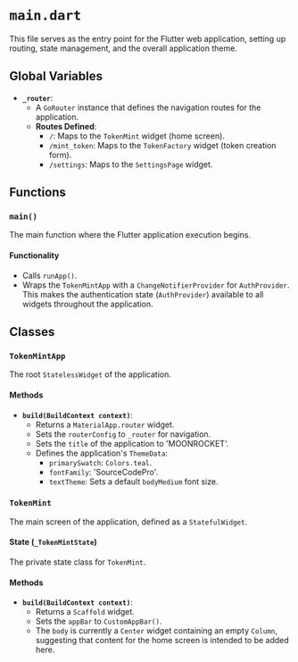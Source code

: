 # `main.dart`

This file serves as the entry point for the Flutter web application, setting up routing, state management, and the overall application theme.

## Global Variables

* **`_router`**:
    * A `GoRouter` instance that defines the navigation routes for the application.
    * **Routes Defined**:
        * `/`: Maps to the `TokenMint` widget (home screen).
        * `/mint_token`: Maps to the `TokenFactory` widget (token creation form).
        * `/settings`: Maps to the `SettingsPage` widget.

## Functions

### `main()`

The main function where the Flutter application execution begins.

#### Functionality

* Calls `runApp()`.
* Wraps the `TokenMintApp` with a `ChangeNotifierProvider` for `AuthProvider`. This makes the authentication state (`AuthProvider`) available to all widgets throughout the application.

## Classes

### `TokenMintApp`

The root `StatelessWidget` of the application.

#### Methods

* **`build(BuildContext context)`**:
    * Returns a `MaterialApp.router` widget.
    * Sets the `routerConfig` to `_router` for navigation.
    * Sets the `title` of the application to 'MOONROCKET'.
    * Defines the application's `ThemeData`:
        * `primarySwatch`: `Colors.teal`.
        * `fontFamily`: 'SourceCodePro'.
        * `textTheme`: Sets a default `bodyMedium` font size.

### `TokenMint`

The main screen of the application, defined as a `StatefulWidget`.

#### State (`_TokenMintState`)

The private state class for `TokenMint`.

#### Methods

* **`build(BuildContext context)`**:
    * Returns a `Scaffold` widget.
    * Sets the `appBar` to `CustomAppBar()`.
    * The `body` is currently a `Center` widget containing an empty `Column`, suggesting that content for the home screen is intended to be added here.